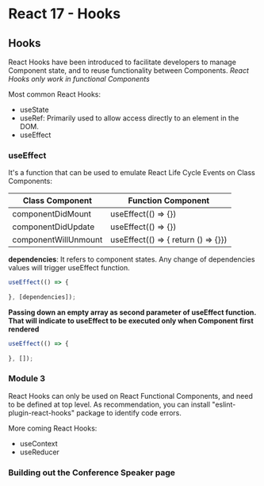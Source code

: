 # React 17 - Hooks

## Hooks
React Hooks have been introduced to facilitate developers to manage Component state, and to reuse functionality between Components.
_React Hooks only work in functional Components_

Most common React Hooks:
- useState
- useRef: Primarily used to allow access directly to an element in the DOM.
- useEffect

### useEffect
It's a function that can be used to emulate React Life Cycle Events on Class Components:

| Class Component      | Function Component                  |
|----------------------|-------------------------------------|
| componentDidMount    | useEffect(() => {})                 |
| componentDidUpdate   | useEffect(() => {})                 |
| componentWillUnmount | useEffect(() => { return () => {}}) |

**dependencies**: It refers to component states. Any change of dependencies values will trigger useEffect function.
```javascript
useEffect(() => {
  
}, [dependencies]);
```
**Passing down an empty array as second parameter of useEffect function. That will indicate to useEffect to be executed 
only when Component first rendered**
```javascript
useEffect(() => {
  
}, []);
```

### Module 3

React Hooks can only be used on React Functional Components, and need to be defined at top level.
As recommendation, you can install "eslint-plugin-react-hooks" package to identify code errors.

More coming React Hooks:
- useContext
- useReducer

### Building out the Conference Speaker page
